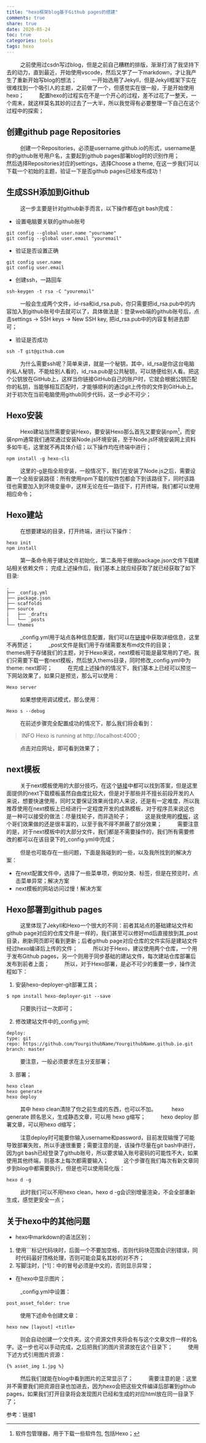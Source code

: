 ```yaml
---
title: "hexo框架blog基于Github pages的搭建"
comments: true
share: true
date: 2020-05-24
toc: true
categories: tools
tags: hexo
---
```


&emsp; &emsp; 之前使用过csdn写过blog，但是之前自己糟糕的排版，渐渐打消了我坚持下去的动力，直到最近，开始使用vscode，然后又学了一下markdown，才让我产生了重新开始写blog的想法；
&emsp; &emsp; 一开始选用了Jekyll，但是Jekyll框架下实在很难找到一个吸引人的主题，之前做了一个，但感觉实在很一般，于是开始使用hexo；
&emsp; &emsp; 配置hexo的过程实在不是一个开心的过程，差不过花了一整天，一个周末，就这样莫名其妙的过去了一大半，所以我觉得有必要整理一下自己在这个过程中的探索；

## 创建github page Repositories

&emsp; &emsp; 创建一个Repositories，必须是username.github.io的形式，username是你的github账号用户名，主要起到github pages部署blog时的识别作用；
&emsp; &emsp; 然后选择Repositories对应的settings，选择Choose a theme, 在这一步我们可以下载一个初始的主题，验证一下是否github pages已经发布成功！

## 生成SSH添加到Github

&emsp; &emsp; 这一步主要是针对github新手而言，以下操作都在git bash完成：

* 设置电脑要关联的github账号

``` 
git config --global user.name "yourname"
git config --global user.email "youremail"
```

* 验证是否设置正确

``` 
git config user.name
git config user.email
```

* 创建ssh，一路回车

``` 
ssh-keygen -t rsa -C "youremail"
```

&emsp; &emsp; 一般会生成两个文件，id-rsa和id_rsa.pub，你只需要把id_rsa.pub中的内容加入到github账号中去就可以了，具体做法是：登录web端的github账号后，点击settings -> SSH keys -> New SSH key, 把id_rsa.pub中的内容复制进去即可；

* 验证是否成功

``` 
ssh -T git@github.com
```

&emsp; &emsp; 为什么需要ssh呢？简单来讲，就是一个秘钥，其中，id_rsa是你这台电脑的私人秘钥，不能给别人看的，id_rsa.pub是公共秘钥，可以随便给别人看。把这个公钥放在GitHub上，这样当你链接GitHub自己的账户时，它就会根据公钥匹配你的私钥，当能够相互匹配时，才能够顺利的通过git上传你的文件到GitHub上。对于初次在当前电脑使用github同步代码，这一步必不可少；

## Hexo安装

&emsp; &emsp; Hexo建站当然需要安装Hexo，要安装Hexo那么首先又要安装npm[^1]，而安装npm通常我们通常通过安装Node.js环境安装，至于Node.js环境安装网上资料多如牛毛，这里就不再具体介绍；以下操作均在终端中进行；

``` 
npm install -g hexo-cli
```

&emsp; &emsp; 这里的-g是指全局安装，一般情况下，我们在安装了Node.js之后，需要设置一个全局安装路径：所有使用npm下载的软件包都会下到该路径下，同时该路径也需要加入到环境变量中，这样无论在任一路径下，打开终端，我们都可以使用相应命令；

## Hexo建站

&emsp; &emsp; 在想要建站的目录，打开终端，进行以下操作：

``` 
hexo init
npm install
```

&emsp; &emsp; 第一条命令用于建站文件初始化，第二条用于根据package.json文件下载建站相关依赖文件；
完成上述操作后，我们基本上就应经获取了就已经获取了如下目录:

``` 
.
├── _config.yml
├── package.json
├── scaffolds
├── source
|   ├── _drafts
|   └── _posts
└── themes
```

&emsp; &emsp; _config.yml用于站点各种信息配置，我们可以在<a href="https://hexo.io/zh-cn/docs/configuration">链接</a>中获取详细信息，这里不再赘述；
&emsp; &emsp; _post文件是我们用于存储需要发布md文件的目录；
&emsp; &emsp; themes用于存储我们的主题，对于Hexo来说，next模板可能是最常用的了吧，我们只需要下载一套next模板，然后放入thems目录，同时修改_config.yml中为theme: next即可；
&emsp; &emsp; 在完成上述操作的情况下，我们基本上已经可以预览一下网站效果了，如果只是预览，那么可以使用：

``` 
Hexo server
```

&emsp; &emsp; 如果想使用调试模式，那么使用：

``` 
Hexo s --debug
```

&emsp; &emsp; 在前述步骤完全配置成功的情况下，那么我们将会看到：

> INFO  Hexo is running at http://localhost:4000 ; 

&emsp; &emsp; 点击对应网址，即可看到效果了；

## next模板

&emsp; &emsp; 关于next模板使用的大部分技巧，在这个<a href="http://theme-next.iissnan.com/getting-started.html">链接</a>中都可以找到答案，但是这里面提供的next下载模板虽然自由度比较大，但是对于那些并不擅长前段开发的人来说，想要快速使用，同时又要保证效果尚佳的人来说，还是有一定难度，所以我推荐使用在next模板上已经进行一定程度开发的成熟模板，对于程序员来说这也是一种可以接受的做法：尽量找轮子，而非造轮子；
&emsp; &emsp; 这是我使用的<a href ="https://github.com/WordZzzz/hexo-next">模板</a>，这个哥们效果做的还是很丰富的，以至于我不得不屏蔽了部分效果；
&emsp; &emsp; 需要注意的是，对于next模板中的大部分文件，我们都是不需要操作的，我们所有需要修改的都可以在该目录下的_config.yml中完成；

&emsp; &emsp; 但是也可能存在一些问题，下面是我碰到的一些，以及我所找到的解决方案：

* 在next配置文件中，选择了一些菜单项，例如分类、标签，但是在预览时，点击菜单异常；<a herf = "https://blog.csdn.net/mqdxiaoxiao/article/details/93644533">解决方案</a>
* next模板的网站访问过慢！<a herf = "https://www.jianshu.com/p/95a8a7f70457">解决方案</a>

## Hexo部署到github pages

&emsp; &emsp; 这里体现了Jekyll和Hexo一个很大的不同：前者其站点的基础建站文件和github page对应的仓库文件是一样的，我们甚至可以修好md后直接放到其_post目录，刷新网页即可看到更新；后者github page对应仓库的文件实际是建站文件经过hexo编译后上传的文件；
&emsp; &emsp; 所以对于Hexo，建议使用两个仓库，一个用于发布Github pages，另一个则用于同步基础的建站文件，每次建站仓库部署后发布到前者上面；
&emsp; &emsp; 所以，对于Hexo部署，是必不可少的重要一步，操作流程如下：

1. 安装hexo-deployer-git部署工具；

``` 
$ npm install hexo-deployer-git --save
```

&emsp; &emsp; 只要执行过一次即可；

2. 修改建站文件中的_config.yml;

``` 
deploy:
type: git
repo: https://github.com/YourgithubName/YourgithubName.github.io.git
branch: master
```

&emsp; &emsp; 要注意，一般必须要求在主分支部署；

3. 部署；

``` 
hexo clean
hexo generate
hexo deploy
```

&emsp; &emsp; 其中 hexo clean清除了你之前生成的东西，也可以不加。
&emsp; &emsp; hexo generate 顾名思义，生成静态文章，可以用 hexo g缩写；
&emsp; &emsp; hexo deploy 部署文章，可以用hexo d缩写；

&emsp; &emsp; 注意deploy时可能要你输入username和password，目前发现输慢了可能导致部署失败，所以手速很重要；需要注意的是，该操作尽量在git bash中进行，因为git bash已经登录了github账号，所以要求输入账号密码的可能性不大，如果使用其他终端，则基本上每次都需要输入；
&emsp; &emsp; 这个步骤在我们每次有新文章同步到blog中都需要执行，但是也可以使用简化版：

``` 
hexo d -g
```

&emsp; &emsp; 此时我们可以不用hexo clean，hexo d -g会识别增量渲染，不会全部重新生成，感觉更安全一点；

## 关于hexo中的其他问题

* hexo中markdown的语法区别；
1. 使用```标记代码块时，后面一个不要加空格，否则代码块范围会识别错误，同时代码最好顶格处理，否则可能会莫名其妙的对不齐；
2. 写脚注时，\[^1]：中的冒号必须是中文的，否则显示异常；

* 在hexo中显示图片；

&emsp; &emsp; _config.yml中设置：

``` 
post_asset_folder: true
```

&emsp; &emsp; 使用下述命令创建文章：

``` 
hexo new [layout] <title>
```

&emsp; &emsp; 则会自动创建一个文件夹。这个资源文件夹将会有与这个文章文件一样的名字。这一步也可以手动完成，之后把我们的图片资源放在这个目录下；
&emsp; &emsp; 使用下述方式引用图片资源：

``` 
{% asset_img 1.jpg %}
```

&emsp; &emsp; 然后我们就能在blog中看到图片的正常显示了；
&emsp; &emsp; 需要注意的是：这里并不需要我们把资源目录也加进去，因为hexo会把这些文件编译后部署到github pages，如果我们打开目录将会发现图片已经和生成的对应html放在同一目录下了；

参考：<a herf="https://blog.csdn.net/sinat_37781304/article/details/82729029">链接1</a>

[^1]: 软件包管理器，用于下载一些软件包, 包括Hexo；
